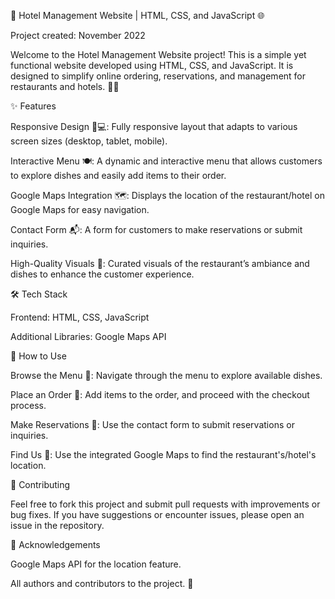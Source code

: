 🏨 Hotel Management Website | HTML, CSS, and JavaScript 🌐

Project created: November 2022

Welcome to the Hotel Management Website project! This is a simple yet functional website developed using HTML, CSS, and JavaScript. It is designed to simplify online ordering, reservations, and management for restaurants and hotels. 🏨🍴

✨ Features

Responsive Design 📱💻: Fully responsive layout that adapts to various screen sizes (desktop, tablet, mobile).

Interactive Menu 🍽️: A dynamic and interactive menu that allows customers to explore dishes and easily add items to their order.

Google Maps Integration 🗺️: Displays the location of the restaurant/hotel on Google Maps for easy navigation.

Contact Form 📬: A form for customers to make reservations or submit inquiries.

High-Quality Visuals 📸: Curated visuals of the restaurant’s ambiance and dishes to enhance the customer experience.

🛠️ Tech Stack

Frontend: HTML, CSS, JavaScript

Additional Libraries: Google Maps API

📝 How to Use

Browse the Menu 🍔: Navigate through the menu to explore available dishes.

Place an Order 🛒: Add items to the order, and proceed with the checkout process.

Make Reservations 📅: Use the contact form to submit reservations or inquiries.

Find Us 📍: Use the integrated Google Maps to find the restaurant's/hotel's location.

🤝 Contributing

Feel free to fork this project and submit pull requests with improvements or bug fixes. If you have suggestions or encounter issues, please open an issue in the repository.

🎉 Acknowledgements

Google Maps API for the location feature.

All authors and contributors to the project. 🙏
